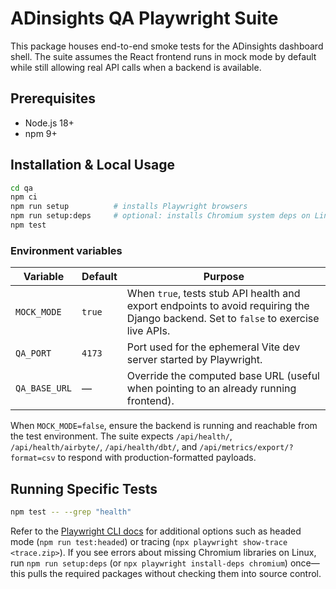 # ADinsights QA Playwright Suite

This package houses end-to-end smoke tests for the ADinsights dashboard shell. The suite assumes the React frontend runs in mock mode by default while still allowing real API calls when a backend is available.

## Prerequisites
- Node.js 18+
- npm 9+

## Installation & Local Usage

```bash
cd qa
npm ci
npm run setup          # installs Playwright browsers
npm run setup:deps     # optional: installs Chromium system deps on Linux
npm test
```

### Environment variables

| Variable | Default | Purpose |
| --- | --- | --- |
| `MOCK_MODE` | `true` | When `true`, tests stub API health and export endpoints to avoid requiring the Django backend. Set to `false` to exercise live APIs. |
| `QA_PORT` | `4173` | Port used for the ephemeral Vite dev server started by Playwright. |
| `QA_BASE_URL` | — | Override the computed base URL (useful when pointing to an already running frontend). |

When `MOCK_MODE=false`, ensure the backend is running and reachable from the test environment. The suite expects `/api/health/`, `/api/health/airbyte/`, `/api/health/dbt/`, and `/api/metrics/export/?format=csv` to respond with production-formatted payloads.

## Running Specific Tests

```bash
npm test -- --grep "health"
```

Refer to the [Playwright CLI docs](https://playwright.dev/docs/test-cli) for additional options such as headed mode (`npm run test:headed`) or tracing (`npx playwright show-trace <trace.zip>`). If you see errors about missing Chromium libraries on Linux, run `npm run setup:deps` (or `npx playwright install-deps chromium`) once—this pulls the required packages without checking them into source control.
